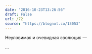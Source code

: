 ```yaml
---
date: "2016-10-23T13:26:56"
draft: False
url: /72
source: "https://blognot.co/13053"
---
```


Неуловимая и очевидная эволюция — 

...
